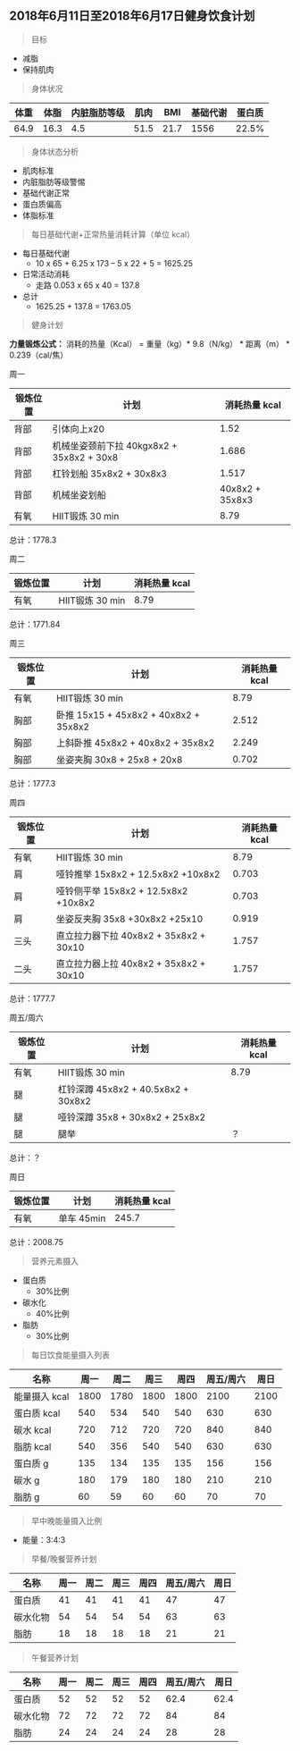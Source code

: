 ## 2018年6月11日至2018年6月17日健身饮食计划

>目标

* 减脂
* 保持肌肉

>身体状况

|体重|体脂|内脏脂肪等级|肌肉|BMI|基础代谢|蛋白质|
|---|----|----------|----|---|-------|-----|
|64.9|16.3|4.5|51.5|21.7|1556|22.5%|

>身体状态分析

* 肌肉标准
* 内脏脂肪等级警惕
* 基础代谢正常
* 蛋白质偏高
* 体脂标准

>每日基础代谢+正常热量消耗计算（单位 kcal）

* 每日基础代谢
	* 10 x 65 + 6.25 x 173 – 5 x 22 + 5 = 1625.25
* 日常活动消耗
	* 走路 0.053 x 65 x 40 = 137.8
* 总计
	* 1625.25 + 137.8 = 1763.05

>健身计划

**力量锻炼公式：**  消耗的热量（Kcal） = 重量（kg）* 9.8（N/kg） * 距离（m） * 0.239（cal/焦）

周一

|锻炼位置|计划|消耗热量 kcal|
|-------|---|------------|
|背部|引体向上x20|1.52|
|背部|机械坐姿颈前下拉 40kgx8x2 + 35x8x2 + 30x8|1.686|
|背部|杠铃划船 35x8x2 + 30x8x3|1.517|
|背部|机械坐姿划船|40x8x2 + 35x8x3|1.733|
|有氧|HIIT锻炼 30 min|8.79|

总计：1778.3

周二

|锻炼位置|计划|消耗热量 kcal|
|-------|---|------------|
|有氧|HIIT锻炼 30 min|8.79|

总计：1771.84

周三

|锻炼位置|计划|消耗热量 kcal|
|-------|---|------------|
|有氧|HIIT锻炼 30 min|8.79|
|胸部|卧推 15x15 + 45x8x2 + 40x8x2 + 35x8x2|2.512|
|胸部|上斜卧推 45x8x2 + 40x8x2 + 35x8x2|2.249|
|胸部|坐姿夹胸 30x8 + 25x8 + 20x8|0.702|

总计：1777.3

周四

|锻炼位置|计划|消耗热量 kcal|
|-------|---|------------|
|有氧|HIIT锻炼 30 min|8.79|
|肩|哑铃推举 15x8x2 + 12.5x8x2 +10x8x2|0.703|
|肩|哑铃侧平举 15x8x2 + 12.5x8x2 +10x8x2|0.703|
|肩|坐姿反夹胸 35x8 +30x8x2 +25x10|0.919|
|三头|直立拉力器下拉 40x8x2 + 35x8x2 + 30x10|1.757|
|二头|直立拉力器上拉 40x8x2 + 35x8x2 + 30x10|1.757|

总计：1777.7

周五/周六

|锻炼位置|计划|消耗热量 kcal|
|-------|---|------------|
|有氧|HIIT锻炼 30 min|8.79|
|腿|杠铃深蹲 45x8x2 + 40.5x8x2 + 30x8x2|
|腿|哑铃深蹲 35x8 + 30x8x2 + 25x8x2|
|腿|腿举|？|？|

总计：？

周日

|锻炼位置|计划|消耗热量 kcal|
|-------|---|------------|
|有氧|单车 45min|245.7|

总计：2008.75


>营养元素摄入

* 蛋白质
	*  30%比例
* 碳水化
	* 40%比例
* 脂肪
	* 30%比例

>每日饮食能量摄入列表

|名称|周一|周二|周三|周四|周五/周六|周日|
|----|---|----|---|----|-------|---|
|能量摄入 kcal|1800|1780|1800|1800|2100|2100|
|蛋白质 kcal|540|534|540|540|630|630|
|碳水 kcal|720|712|720|720|840|840|
|脂肪 kcal|540|356|540|540|630|630|
|蛋白质 g|135|134|135|135|156|156|
|碳水 g|180|179|180|180|210|210|
|脂肪 g|60|59|60|60|70|70|

>早中晚能量摄入比例

* 能量：3:4:3

>早餐/晚餐营养计划

|名称|周一|周二|周三|周四|周五/周六|周日|
|----|---|----|---|----|-------|---|
|蛋白质|41|41|41|41|47|47|
|碳水化物|54|54|54|54|63|63|
|脂肪|18|18|18|18|21|21|

>午餐营养计划

|名称|周一|周二|周三|周四|周五/周六|周日|
|----|---|----|---|----|-------|---|
|蛋白质|52|52|52|52|62.4|62.4|
|碳水化物|72|72|72|72|84|84|
|脂肪|24|24|24|24|28|28|



